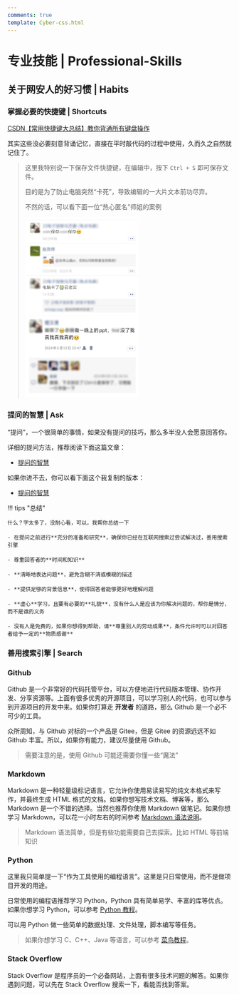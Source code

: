 ```yaml
---
comments: true
template: Cyber-css.html
---
```


# 专业技能 | Professional-Skills

## 关于网安人的好习惯 | Habits

### 掌握必要的快捷键 | Shortcuts

[CSDN【常用快捷键大总结】教你背通所有键盘操作](https://blog.csdn.net/weixin_42601136/article/details/122161192#/)

其实这些没必要刻意背诵记忆，直接在平时敲代码的过程中使用，久而久之自然就记住了。

> 这里我特别说一下保存文件快捷键，在编辑中，按下 `Ctrl + S` 即可保存文件。
>
> 目的是为了防止电脑突然“卡死”，导致编辑的一大片文本前功尽弃。
>
> 不然的话，可以看下面一位“热心匿名”师姐的案例
>
> <img src="image-20240613213800352.png" alt="image-20240613213800352" style="zoom: 25%;" />
> <img src="image-20240613213830707.png" alt="image-20240613213830707" style="zoom: 25%;" />

### 提问的智慧 | Ask

“提问”，一个很简单的事情，如果没有提问的技巧，那么多半没人会愿意回答你。

详细的提问方法，推荐阅读下面这篇文章：

- [提问的智慧](https://github.com/ryanhanwu/How-To-Ask-Questions-The-Smart-Way/blob/main/README-zh_CN.md)

如果你进不去，你可以看下面这个我复制的版本：

- [提问的智慧](How-To-Ask-Questions-The-Smart-Way.md)

!!! tips "总结"

    什么？字太多了，没耐心看，可以，我帮你总结一下

    - 在提问之前进行**充分的准备和研究**，确保你已经在互联网搜索过尝试解决过，善用搜索引擎

    - 尊重回答者的**时间和知识**

    - **清晰地表达问题**，避免含糊不清或模糊的描述

    - **提供足够的背景信息**，使得回答者能够更好地理解问题

    - **虚心**学习，且要有必要的**礼貌**，没有什么人是应该为你解决问题的，帮你是情分，而不是谁的义务

    - 没有人是免费的，如果你想得到帮助，请**尊重别人的劳动成果**，条件允许时可以对回答者给予一定的**物质感谢**

### 善用搜索引擎 | Search

### Github

Github 是一个非常好的代码托管平台，可以方便地进行代码版本管理、协作开发、分享资源等。上面有很多优秀的开源项目，可以学习别人的代码，也可以参与到开源项目的开发中来。如果你打算走 **开发者** 的道路，那么 Github 是一个必不可少的工具。

众所周知，与 Github 对标的一个产品是 Gitee，但是 Gitee 的资源远远不如 Github 丰富。所以，如果你有能力，建议尽量使用 Github。

> 需要注意的是，使用 Github 可能还需要你懂一些“魔法”

### Markdown

Markdown 是一种轻量级标记语言，它允许你使用易读易写的纯文本格式来写作，并最终生成 HTML 格式的文档。如果你想写技术文档、博客等，那么 Markdown 是一个不错的选择。当然也推荐你使用 Markdown 做笔记。如果你想学习 Markdown，可以花一小时左右的时间参考 [Markdown 语法说明](https://markdown.com.cn/)。

> Markdown 语法简单，但是有些功能需要自己去探索。比如 HTML 等前端知识

### Python

这里我只简单提一下“作为工具使用的编程语言”。这里是只日常使用，而不是做项目开发的用途。

日常使用的编程语推荐学习 Python，Python 具有简单易学、丰富的库等优点。如果你想学习 Python，可以参考 [Python 教程](https://www.runoob.com/python3/python3-tutorial.html)。

可以用 Python 做一些简单的数据处理、文件处理，脚本编写等任务。

> 如果你想学习 C、C++、Java 等语言，可以参考 [菜鸟教程](https://www.runoob.com/)。

### Stack Overflow

Stack Overflow 是程序员的一个必备网站，上面有很多技术问题的解答。如果你遇到问题，可以先在 Stack Overflow 搜索一下，看能否找到答案。
